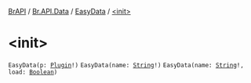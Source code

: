 [BrAPI](../../index.md) / [Br.API.Data](../index.md) / [EasyData](index.md) / [&lt;init&gt;](./-init-.md)

# &lt;init&gt;

`EasyData(p: `[`Plugin`](https://hub.spigotmc.org/javadocs/spigot/org/bukkit/plugin/Plugin.html)`!)`
`EasyData(name: `[`String`](https://kotlinlang.org/api/latest/jvm/stdlib/kotlin/-string/index.html)`!)`
`EasyData(name: `[`String`](https://kotlinlang.org/api/latest/jvm/stdlib/kotlin/-string/index.html)`!, load: `[`Boolean`](https://kotlinlang.org/api/latest/jvm/stdlib/kotlin/-boolean/index.html)`)`